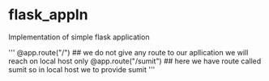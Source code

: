 # flask_appln

Implementation of simple flask application

'''
@app.route("/") ## we do not give any route to our apllication we will reach on local host only
@app.route("/sumit") ## here we have route called sumit so in local host we to provide sumit
'''